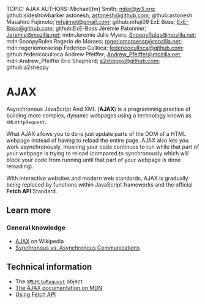 TOPIC: AJAX
AUTHORS: Michael[tm] Smith; mike@w3.org; github:sideshowbarker
         astonesh; astonesh@github.com; github:astonesh
         Masahiro Fujimoto; mfujimot@gmail.com; github:mfuji09
         ExE Boss; ExE-Boss@github.com; github:ExE-Boss
         Jérémie Patonnier; Jeremie@mozilla.net; mdn:Jeremie
         Julie Myers; SnoopyRules@mozilla.net; mdn:SnoopyRules
         Rogerio de Moraes; rogeriomoraessp@mozilla.net; mdn:rogeriomoraessp
         Federico Culloca; federicoculloca@github.com; github:federicoculloca
         Andrew Pfeiffer; Andrew_Pfeiffer@mozilla.net; mdn:Andrew_Pfeiffer
         Eric Shepherd; a2sheppy@github.com; github:a2sheppy

# AJAX

Asynchronous JavaScript And XML (**AJAX**) is a programming practice of building more complex,
dynamic webpages using a technology known as `XMLHttpRequest`.

What AJAX allows you to do is just update parts of the DOM of a HTML webpage instead of having
to reload the entire page. AJAX also lets you work asynchronously, meaning your code continues to
run while that part of your webpage is trying to reload (compared to synchronously which will block
your code from running until that part of your webpage is done reloading).

With interactive websites and modern web standards, AJAX is gradually being replaced by functions
within JavaScript frameworks and the official **Fetch API** Standard.

## Learn more

### General knowledge

- [AJAX](https://en.wikipedia.org/wiki/AJAX) on Wikipedia
- [Synchronous vs. Asynchronous Communications](http://peoplesofttutorial.com/difference-between-synchronous-and-asynchronous-messaging/)

## Technical information

- The [`XMLHttpRequest`](https://developer.mozilla.org/en-US/docs/Web/API/XMLHttpRequest) object
- [The AJAX documentation on MDN](https://developer.mozilla.org/en-US/docs/Web/Guide/AJAX)
- [Using Fetch API](https://developer.mozilla.org/en-US/docs/Web/API/Fetch_API/Using_Fetch)
